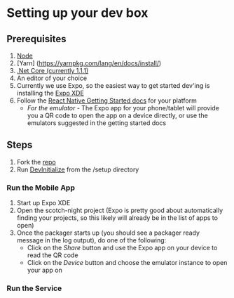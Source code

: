 # Setting up your dev box

## Prerequisites
1. [Node](https://nodejs.org/en/)
2. [Yarn] (https://yarnpkg.com/lang/en/docs/install/)
2. [.Net Core (currently 1.1.1)](https://www.microsoft.com/net/download/core)
3. An editor of your choice
4. Currently we use Expo, so the easiest way to get started dev'ing is installing the [Expo XDE](https://github.com/expo/xde)
5. Follow the [React Native Getting Started docs](https://facebook.github.io/react-native/docs/getting-started.html) for your platform
    * *For the emulator* - The Expo app for your phone/tablet will provide you a QR code to open the app on a device directly, or use the emulators suggested in the getting started docs

## Steps

1. Fork the [repo](https://help.github.com/articles/fork-a-repo/)
2. Run [DevInitialize](../setup/DevInitialize.ps1) from the /setup directory

### Run the Mobile App

1. Start up Expo XDE
2. Open the scotch-night project (Expo is pretty good about automatically finding your projects, so this likely will already be in the list of apps to open)
3. Once the packager starts up (you should see a packager ready message in the log output), do one of the following:
    * Click on the *Share* button and use the Expo app on your device to read the QR code
    * Click on the *Device* button and choose the emulator instance to open your app on

### Run the Service

